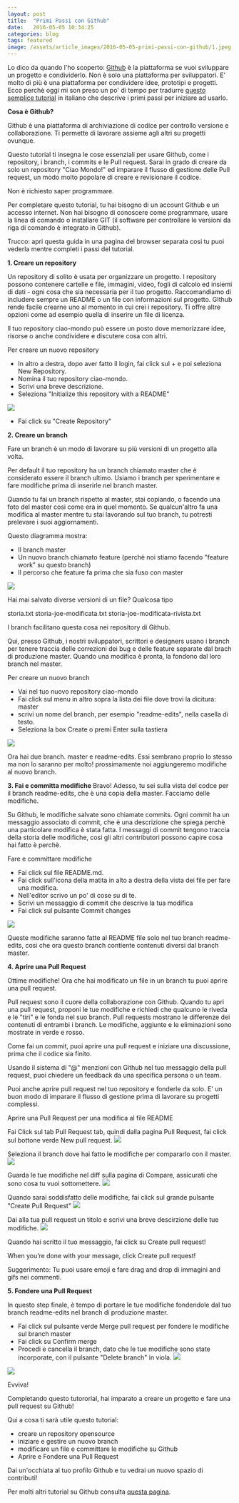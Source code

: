 ```yaml
---
layout: post
title:  "Primi Passi con Github"
date:   2016-05-05 10:34:25
categories: blog
tags: featured
image: /assets/article_images/2016-05-05-primi-passi-con-github/1.jpeg
---
```


Lo dico da quando l'ho scoperto: [Github](www.github.com) è la piattaforma se vuoi sviluppare un progetto e condividerlo. Non è solo una piattaforma per sviluppatori. E' molto di più è una piattaforma per condividere idee, prototipi e progetti.
Ecco perchè oggi mi son preso un po' di tempo per tradurre [questo semplice tutorial](https://guides.github.com/activities/hello-world/) in italiano che descrive i primi passi per iniziare ad usarlo.

**Cosa è Github?**

Github è una piattaforma di archiviazione di codice per controllo versione e collaborazione. Ti permette di lavorare assieme agli altri su progetti ovunque.

Questo tutorial ti insegna le cose essenziali per usare Github, come i repository, i branch, i commits e le Pull request. Sarai in grado di creare da solo un repository "Ciao Mondo!" ed imparare il flusso di gestione delle Pull request, un modo molto popolare di creare e revisionare il codice.

Non è richiesto saper programmare.

Per completare questo tutorial, tu hai bisogno di un account Github e un accesso internet. Non hai bisogno di conoscere come programmare, usare la linea di comando o installare GIT (il software per controllare le versioni da riga di comando è integrato in Github).

Trucco: apri questa guida in una pagina del browser separata cosi tu puoi vederla mentre completi i passi del tutorial.

**1. Creare un repository**

Un repository di solito è usata per organizzare un progetto. I repository possono contenere cartelle e file, immagini, video, fogli di calcolo ed insiemi di dati - ogni cosa che sia necessaria per il tuo progetto. Raccomandiamo di includere sempre un README o un file con informazioni sul progetto. GIthub rende facile crearne uno al momento in cui crei i repository. Ti offre altre opzioni come ad esempio quella di inserire un file di licenza.

Il tuo repository ciao-mondo può essere un posto dove memorizzare idee, risorse o anche condividere e discutere cosa con altri.

Per creare un nuovo repository

- In altro a destra, dopo aver fatto il login, fai click sul + e poi seleziona New Repository.
- Nomina il tuo repository ciao-mondo.
- Scrivi una breve descrizione.
- Seleziona "Initialize this repository with a README"

![](https://guides.github.com/activities/hello-world/create-new-repo.png)

- Fai click su "Create Repository"

**2. Creare un branch**

Fare un branch è un modo di lavorare su più versioni di un progetto alla volta.

Per default il tuo repository ha un branch chiamato master che è considerato essere il branch ultimo. Usiamo i branch per sperimentare e fare modifiche prima di inserirle nel branch master.

Quando tu fai un branch rispetto al master, stai copiando, o facendo una foto del master cosi come era in quel momento.
Se qualcun'altro fa una modifica al master mentre tu stai lavorando sul tuo branch, tu potresti prelevare i suoi aggiornamenti.

Questo diagramma mostra:
- Il branch master
- Un nuovo branch chiamato feature (perchè noi stiamo facendo "feature work" su questo branch)
- Il percorso che feature fa prima che sia fuso con master

![](https://guides.github.com/activities/hello-world/branching.png)

Hai mai salvato diverse versioni di un file? Qualcosa tipo

storia.txt
storia-joe-modificata.txt
storia-joe-modificata-rivista.txt

I branch facilitano questa cosa nei repository di Github.

Qui, presso Github, i nostri sviluppatori, scrittori e designers usano i branch per tenere traccia delle correzioni dei bug e delle feature separate dal brach di produzione master. Quando una modifica è pronta, la fondono dal loro branch nel master.

Per creare un nuovo branch

- Vai nel tuo nuovo repository ciao-mondo
- Fai click sul menu in altro sopra la lista dei file dove trovi la dicitura: master
- scrivi un nome del branch, per esempio "readme-edits", nella casella di testo.
- Seleziona la box Create o premi Enter sulla tastiera

![](https://guides.github.com/activities/hello-world/readme-edits.gif)

Ora hai due branch. master e readme-edits. Essi sembrano proprio lo stesso ma non lo saranno per molto! prossimamente noi aggiungeremo modifiche al nuovo branch.

**3. Fai e committa modifiche**
Bravo! 
Adesso, tu sei sulla vista del codce per il branch readme-edits, che è una copia della master. Facciamo delle modifiche.

Su Github, le modifiche salvate sono chiamate commits. Ogni commit ha un messaggio associato di commit, che è una descrizione che spiega perchè una particolare modifica è stata fatta. I messaggi di commit tengono traccia della storia delle modifiche, cosi gli altri contributori possono capire cosa hai fatto è perchè.

Fare e committare modifiche

- Fai click sul file README.md.
- Fai click sull'icona della matita in alto a destra della vista dei file per fare una modifica.
- Nell'editor scrivo un po' di cose su di te. 
- Scrivi un messaggio di commit che descrive la tua modifica
- Fai click sul pulsante Commit changes

![](https://guides.github.com/activities/hello-world/commit.png)

Queste modifiche saranno fatte al README file solo nel tuo branch readme-edits, cosi che ora questo branch contiente contenuti diversi dal branch master.

**4. Aprire una Pull Request**

Ottime modifiche! 
Ora che hai modificato un file in un branch tu puoi aprire una pull request.

Pull request sono il cuore della collaborazione con Github. Quando tu apri una pull request, proponi le tue modifiche e richiedi che qualcuno le riveda e le "tiri" e le fonda nel suo branch. Pull requests mostrano le differenze dei contenuti di entrambi i branch. Le modifiche, aggiunte e le eliminazioni sono mostrate in verde e rosso.

Come fai un commit, puoi aprire una pull request e iniziare una discussione, prima che il codice sia finito.

Usando il sistema di "@" menzioni con Github nel tuo messaggio della pull request, puoi chiedere un feedback da una specifica persona o un team.

Puoi anche aprire pull request nel tuo repository e fonderle da solo. E' un buon modo di imparare il flusso di gestione prima di lavorare su progetti complessi.

Aprire una Pull Request per una modifica al file README

Fai Click sul tab Pull Request tab, quindi dalla pagina Pull Request, fai click sul bottone verde New pull request.	
![](https://guides.github.com/activities/hello-world/pr-tab.gif)

Seleziona il branch dove hai fatto le modifiche per compararlo con il master.
![](https://guides.github.com/activities/hello-world/pick-branch.png)

Guarda le tue modifiche nel diff sulla pagina di Compare, assicurati che sono cosa tu vuoi sottomettere.
![](https://guides.github.com/activities/hello-world/diff.png)

Quando sarai soddisfatto delle modifiche, fai click sul grande pulsante "Create Pull Request"
![](https://guides.github.com/activities/hello-world/create-pr.png)

Dai alla tua pull request un titolo e scrivi una breve descirzione delle tue modifiche.
![](https://guides.github.com/activities/hello-world/pr-form.png)

Quando hai scritto il tuo messaggio, fai click su Create pull request!

When you’re done with your message, click Create pull request!

Suggerimento: Tu puoi usare emoji e fare drag and drop di immagini and gifs nei commenti.

**5. Fondere una Pull Request**

In questo step finale, è tempo di portare le tue modifiche fondendole dal tuo branch readme-edits nel branch di produzione master.

- Fai click sul pulsante verde Merge pull request per fondere le modifiche sul branch master
- Fai click su Confirm merge
- Procedi e cancella il branch, dato che le tue modifiche sono state incorporate, con il pulsante "Delete branch" in viola.
![](https://guides.github.com/activities/hello-world/merge-button.png)

![](https://guides.github.com/activities/hello-world/delete-button.png)


Evviva!

Completando questo tutororial, hai imparato a creare un progetto e fare una pull request su Github! 

Qui a cosa ti sarà utile questo tutorial:

- creare un repository opensource
- iniziare e gestire un nuovo branch
- modificare un file e committare le modifiche su Github
- Aprire e Fondere una Pull Request

Dai un'occhiata al tuo profilo Github e tu vedrai un nuovo spazio di contributi!

Per molti altri tutorial su Github consulta [questa pagina](https://guides.github.com/).






